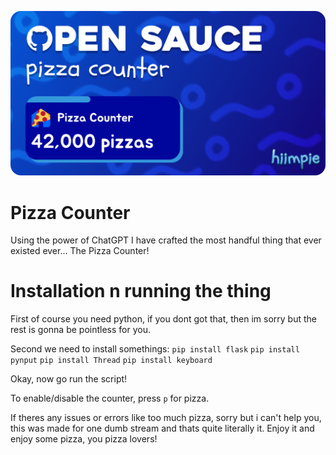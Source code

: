 <p align="center">
  <img src="pizza.png">
</p>

# Pizza Counter

Using the power of ChatGPT I have crafted the most handful thing that ever existed ever...
The Pizza Counter!

# Installation n running the thing
First of course you need python, if you dont got that, then im sorry but the rest is gonna be pointless for you.

Second we need to install somethings:
`pip install flask`
`pip install pynput`
`pip install Thread`
`pip install keyboard`

Okay, now go run the script!

To enable/disable the counter, press `p` for pizza.

If theres any issues or errors like too much pizza, sorry but i can't help you, this was made for one dumb stream and thats quite literally it.
Enjoy it and enjoy some pizza, you pizza lovers!
